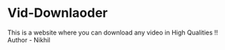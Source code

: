 # Vid-Downlaoder
This is a website where you can download any video in High Qualities !!
<br>
Author - Nikhil
